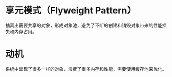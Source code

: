 # 享元模式（Flyweight Pattern）

抽离出需要共享的对象，形成对象池，避免了不断的创建和销毁对象带来的性能损失和内存占用。

# 动机

系统中出现了很多一样的对象，浪费了很多内存和性能，需要使用缓存池来优化。
